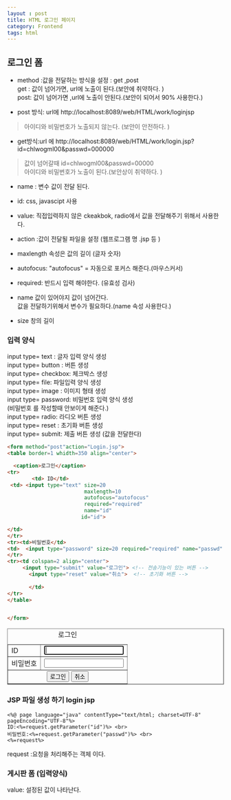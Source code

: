 ```yaml
---
layout : post
title: HTML 로그인 페이지
category: Frontend
tags: html
---
```

## 로그인 폼

* method :값을 전달하는 방식을 설정 : get ,post   
get : 값이 넘어가면, url에 노출이 된다.(보안에 취약하다. )  
post: 값이 넘어가면 ,url에 노출이 안된다.(보안이 되어서 90% 사용한다.)

* post 방식: url에 http://localhost:8089/web/HTML/work/loginjsp 
> 아이디와 비밀번호가 노출되지 않는다. (보안이 안전하다. )  

* get방식:url 에 http://localhost:8089/web/HTML/work/login.jsp?id=chlwogml00&passwd=000000  
> 값이 넘어갈때 id=chlwogml00&passwd=00000    
아이디와 비밀번호가 노출이 된다.(보안상이 취약하다. ) 
* name : 변수 값이 전달 된다.
* id: css, javascipt 사용
* value: 직접입력하지 않은 ckeakbok, radio에서 값을 전달해주기 위해서 사용한다. 

* action :값이 전달될 파일을 설정 
(웹프로그램 명 .jsp 등 )
* maxlength 속성은 값의 길이 (글자 숫자)
* autofocus: "autofocus" = 자동으로 포커스 해준다.(마우스커서) 
* required: 반드시 입력 해야한다. (유효성 검사)
* name 값이 있어야지 값이 넘어간다.  
  값을 전달하기위해서 변수가 필요하다.(name 속성 사용한다.)  
* size 창의 길이

### 입력 양식  
input type= text : 글자 입력 양식 생성  
input type= button : 버튼 생성  
input type= checkbox: 체크박스 생성  
input type= file: 파일입력 양식 생성  
input type= image : 이미지 형태 생성    
input type= password: 비밀번호 입력 양식 생성    
(비밀번호 를 작성할때  안보이게 해준다.)     
input type= radio: 라디오 버튼 생성    
input type= reset : 초기화 버튼 생성     
input type= submit: 제출 버튼 생성 (값을 전달한다)    


`````html
<form method="post"action="Login.jsp">
<table border=1 whidth=350 align="center">

  <caption>로그인</caption>
<tr>
        <td> ID</td>
 <td> <input type="text" size=20
                         maxlength=10            
                         autofocus="autofocus"
                         required="required"
                         name="id"
                        id="id">    

</td>
</tr>
<tr><td>비밀번호</td>
<td>  <input type="password" size=20 required="required" name="passwd" id="passwd"></td>
</tr> 
<tr><td colspan=2 align="center"> 
     <input type="submit" value="로그인"> <!-- 전송기능이 있는 버튼 -->
       <input type="reset" value="취소">  <!-- 초기화 버튼 -->
        
       </td>
</tr>
</table>


</form>
``````````

<form method="post"action="Login.jsp">
<table border=1 whidth=350 align="center">

  <caption>로그인</caption>
<tr>
        <td> ID</td>
 <td> <input type="text" size=20
                         maxlength=10            
                         autofocus="autofocus"
                         required="required"
                         name="id"
                         id="id"              >    
                          
</td>
</tr>
<tr><td>비밀번호</td>
<td>  <input type="password" size=20  required="required" name="passwd" id="passwd"></td>
</tr> 
<tr><td colspan=2 align="center"> 
     <input type="submit" value="로그인"> <!-- 전송기능이 있는 버튼 -->
       <input type="reset" value="취소">  <!-- 초기화 버튼 -->
        
</td>
</tr>
</table>
</form>

### JSP 파일 생성 하기 login jsp   
```
<%@ page language="java" contentType="text/html; charset=UTF-8"
pageEncoding="UTF-8"%>
ID:<%=request.getParameter("id")%> <br>
비밀번호:<%=request.getParameter("passwd")%> <br>
<%=request%>
`````
request :요청을 처리해주는 객체 이다.

### 게시판 폼 (입력양식)
 value: 설정된 값이 나타난다. 

